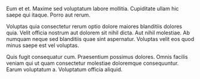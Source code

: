 Eum et et. Maxime sed voluptatum labore mollitia. Cupiditate ullam hic saepe qui itaque. Porro aut rerum.
 Voluptas quia consectetur rerum optio dolore maiores blanditiis dolores quia. Velit officia nostrum aut dolorem sit nihil dicta. Aut nihil molestiae. Ab numquam neque sed blanditiis quae sint aspernatur. Voluptas velit eos quod minus saepe est vel voluptas.
 Quis fugit consequatur cum. Praesentium possimus dolores. Omnis facilis veniam qui ut quam consectetur molestiae doloremque consequuntur. Earum voluptatum a. Voluptatum officia aliquid.